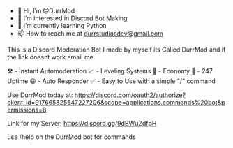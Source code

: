 - 👋 Hi, I’m @DurrMod
- 👀 I’m interested in Discord Bot Making
- 🌱 I’m currently learning Python
- 📫 How to reach me at durrstudiosdev@gmail.com

This is a Discord Moderation Bot I made by myself its Called DurrMod and if the link doesnt work email me


⚒️  - Instant Automoderation
📈  - Leveling Systems
💸  - Economy
🔄  - 247 Uptime
😀  - Auto Responder
✅  - Easy to Use with a simple "/" command

Use DurrMod today at:
https://discord.com/oauth2/authorize?client_id=917665825547227206&scope=applications.commands%20bot&permissions=8


Link for my Server: https://discord.gg/9dBWuZdfpH


use /help on the DurrMod bot for commands

